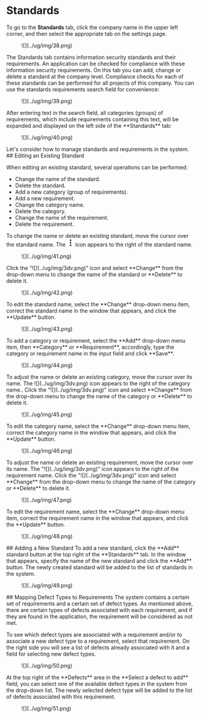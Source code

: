 # Standards

To go to the **Standards** tab, click the company name in the upper left corner, and then select the appropriate tab on the settings page.

<figure markdown>![](../ug/img/38.png)</figure>The Standards tab contains information security standards and their requirements. An application can be checked for compliance with these information security requirements. On this tab you can add, change or delete a standard at the company level. Compliance checks for each of these standards can be performed for all projects of this company.
You can use the standards requirements search field for convenience:

<figure markdown>![](../ug/img/39.png)</figure>After entering text in the search field, all categories (groups) of requirements, which include requirements containing this text, will be expanded and displayed on the left side of the **Standards** tab:
<figure markdown>![](../ug/img/40.png)</figure>Let&apos;s consider how to manage standards and requirements in the system.
## Editing an Existing Standard

When editing an existing standard, several operations can be performed:

* Change the name of the standard.
* Delete the standard.
* Add a new category (group of requirements).
* Add a new requirement.
* Change the category name.
* Delete the category.
* Change the name of the requirement.
* Delete the requirement.

To change the name or delete an existing standard, move the cursor over the standard name. The ![](../ug/img/3dv.png) icon appears to the right of the standard name.

<figure markdown>![](../ug/img/41.png)</figure>Click the "![](../ug/img/3dv.png)" icon and select **Change** from the drop-down menu to change the name of the standard or **Delete** to delete it.
<figure markdown>![](../ug/img/42.png)</figure>
To edit the standard name, select the **Change** drop-down menu item, correct the standard name in the window that appears, and click the **Update** button.

<figure markdown>![](../ug/img/43.png)</figure>To add a category or requirement, select the **Add** drop-down menu item, then **Category** or **Requirement**, accordingly, type the category or requirement name in the input field and click **Save**.
<figure markdown>![](../ug/img/44.png)</figure>To adjust the name or delete an existing category, move the cursor over its name. The ![](../ug/img/3dv.png) icon appears to the right of the category name.<nobr></nobr>. Click the &quot;![](../ug/img/3dv.png)&quot; icon and select **Change** from the drop-down menu to change the name of the category or **Delete** to delete it.
<figure markdown>![](../ug/img/45.png)</figure>To edit the category name, select the **Change** drop-down menu item, correct the category name in the window that appears, and click the **Update** button.
<figure markdown>![](../ug/img/46.png)</figure>To adjust the name or delete an existing requirement, move the cursor over its name. The "![](../ug/img/3dv.png)" icon appears to the right of the requirement name. Click the &quot;![](../ug/img/3dv.png)&quot; icon and select **Change** from the drop-down menu to change the name of the category or **Delete** to delete it.
<figure markdown>![](../ug/img/47.png)</figure>To edit the requirement name, select the **Change** drop-down menu item, correct the requirement name in the window that appears, and click the **Update** button.
<figure markdown>![](../ug/img/48.png)</figure>## Adding a New Standard
To add a new standard, click the **Add** standard button at the top right of the **Standards** tab. In the window that appears, specify the name of the new standard and click the **Add** button. The newly created standard will be added to the list of standards in the system.

<figure markdown>![](../ug/img/49.png)</figure>## Mapping Defect Types to Requirements
The system contains a certain set of requirements and a certain set of defect types. As mentioned above, there are certain types of defects associated with each requirement, and if they are found in the application, the requirement will be considered as not met.

To see which defect types are associated with a requirement and/or to associate a new defect type to a requirement, select that requirement. On the right side you will see a list of defects already associated with it and a field for selecting new defect types.

<figure markdown>![](../ug/img/50.png)</figure>At the top right of the **Defects** area in the **Select a defect to add** field, you can select one of the available defect types in the system from the drop-down list. The newly selected defect type will be added to the list of defects associated with this requirement.
<figure markdown>![](../ug/img/51.png)</figure>
